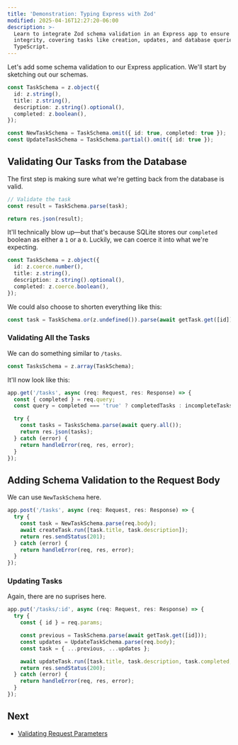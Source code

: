 ```yaml
---
title: 'Demonstration: Typing Express with Zod'
modified: 2025-04-16T12:27:20-06:00
description: >-
  Learn to integrate Zod schema validation in an Express app to ensure data
  integrity, covering tasks like creation, updates, and database queries with
  TypeScript.
---
```


Let's add some schema validation to our Express application. We'll start by sketching out our schemas.

```ts
const TaskSchema = z.object({
  id: z.string(),
  title: z.string(),
  description: z.string().optional(),
  completed: z.boolean(),
});

const NewTaskSchema = TaskSchema.omit({ id: true, completed: true });
const UpdateTaskSchema = TaskSchema.partial().omit({ id: true });
```

## Validating Our Tasks from the Database

The first step is making sure what we're getting back from the database is valid.

```ts
// Validate the task
const result = TaskSchema.parse(task);

return res.json(result);
```

It'll technically blow up—but that's because SQLite stores our `completed` boolean as either a `1` or a `0`. Luckily, we can coerce it into what we're expecting.

```ts
const TaskSchema = z.object({
  id: z.coerce.number(),
  title: z.string(),
  description: z.string().optional(),
  completed: z.coerce.boolean(),
});
```

We could also choose to shorten everything like this:

```ts
const task = TaskSchema.or(z.undefined()).parse(await getTask.get([id]));
```

### Validating All the Tasks

We can do something similar to `/tasks`.

```ts
const TasksSchema = z.array(TaskSchema);
```

It'll now look like this:

```ts
app.get('/tasks', async (req: Request, res: Response) => {
  const { completed } = req.query;
  const query = completed === 'true' ? completedTasks : incompleteTasks;

  try {
    const tasks = TasksSchema.parse(await query.all());
    return res.json(tasks);
  } catch (error) {
    return handleError(req, res, error);
  }
});
```

## Adding Schema Validation to the Request Body

We can use `NewTaskSchema` here.

```ts
app.post('/tasks', async (req: Request, res: Response) => {
  try {
    const task = NewTaskSchema.parse(req.body);
    await createTask.run([task.title, task.description]);
    return res.sendStatus(201);
  } catch (error) {
    return handleError(req, res, error);
  }
});
```

### Updating Tasks

Again, there are no suprises here.

```ts
app.put('/tasks/:id', async (req: Request, res: Response) => {
  try {
    const { id } = req.params;

    const previous = TaskSchema.parse(await getTask.get([id]));
    const updates = UpdateTaskSchema.parse(req.body);
    const task = { ...previous, ...updates };

    await updateTask.run([task.title, task.description, task.completed, id]);
    return res.sendStatus(200);
  } catch (error) {
    return handleError(req, res, error);
  }
});
```

## Next

- [Validating Request Parameters](express-zod-params)
